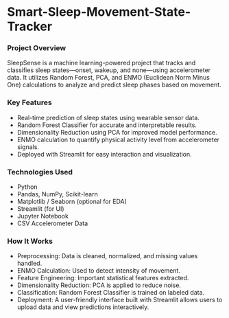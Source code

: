 # Smart-Sleep-Movement-State-Tracker
### Project Overview
SleepSense is a machine learning-powered project that tracks and classifies sleep states—onset, wakeup, and none—using accelerometer data. It utilizes Random Forest, PCA, and ENMO (Euclidean Norm Minus One) calculations to analyze and predict sleep phases based on movement.
### Key Features
+ Real-time prediction of sleep states using wearable sensor data.
+ Random Forest Classifier for accurate and interpretable results.
+ Dimensionality Reduction using PCA for improved model performance.
+ ENMO calculation to quantify physical activity level from accelerometer signals.
+ Deployed with Streamlit for easy interaction and visualization.
### Technologies Used
+ Python
+ Pandas, NumPy, Scikit-learn
+ Matplotlib / Seaborn (optional for EDA)
+ Streamlit (for UI)
+ Jupyter Notebook
+ CSV Accelerometer Data
### How It Works
+ Preprocessing: Data is cleaned, normalized, and missing values handled.
+ ENMO Calculation: Used to detect intensity of movement.
+ Feature Engineering: Important statistical features extracted.
+ Dimensionality Reduction: PCA is applied to reduce noise.
+ Classification: Random Forest Classifier is trained on labeled data.
+ Deployment: A user-friendly interface built with Streamlit allows users to upload data and view predictions interactively.
